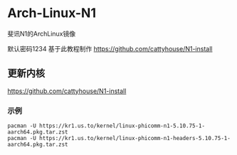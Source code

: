 # Arch-Linux-N1
斐讯N1的ArchLinux镜像

默认密码1234
基于此教程制作 https://github.com/cattyhouse/N1-install


## 更新内核
https://github.com/cattyhouse/N1-install

### 示例
```
pacman -U https://kr1.us.to/kernel/linux-phicomm-n1-5.10.75-1-aarch64.pkg.tar.zst 
pacman -U https://kr1.us.to/kernel/linux-phicomm-n1-headers-5.10.75-1-aarch64.pkg.tar.zst
```
